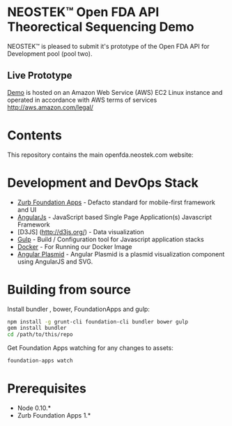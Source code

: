 # NEOSTEK™ Open FDA API Theorectical Sequencing Demo

NEOSTEK™ is pleased to submit it's prototype of the Open FDA API for Development pool (pool two).

## Live Prototype
[Demo](https://openfda.neostek.com) is hosted on an Amazon Web Service (AWS) EC2 Linux instance and operated in accordance with AWS terms of services <http://aws.amazon.com/legal/>

# Contents

This repository contains the main openfda.neostek.com website:

# Development and DevOps Stack

* [Zurb Foundation Apps](http://getbootstrap.com/) - Defacto standard for mobile-first framework and UI
* [AngularJs](https://angularjs.org/) - JavaScript based Single Page Application(s) Javascript Framework
* [D3JS] (http://d3js.org/) - Data visualization
* [Gulp](http://gulpjs.com/) - Build / Configuration tool for Javascript application stacks
* [Docker](https://www.docker.com/) - For Running our Docker Image
* [Angular Plasmid]() - Angular Plasmid is a plasmid visualization component using AngularJS and SVG.

# Building from source

Install bundler , bower, FoundationApps and gulp:

```bash
npm install -g grunt-cli foundation-cli bundler bower gulp
gem install bundler
cd /path/to/this/repo
```

Get Foundation Apps watching for any changes to assets:

```bash
foundation-apps watch
```

# Prerequisites

* Node 0.10.*
* Zurb Foundation Apps 1.*